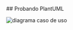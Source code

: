 ## Probando PlantUML

![diagrama caso de uso](http://www.plantuml.com/plantuml/proxy?cache=no&src=https://raw.github.com/carlosgs-iesgoya/UML/master/plantuml/caso1.puml)
